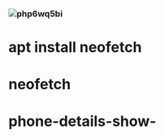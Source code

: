 ### ![php6wq5bi](https://user-images.githubusercontent.com/89683593/131250535-e6cc3e93-4c61-410e-ba21-25e0c8c61697.jpeg)
# apt install neofetch
# neofetch

# phone-details-show-
